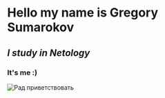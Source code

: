 # __Hello my name is Gregory Sumarokov__
## *I study in Netology*
### It's me :)

![Рад приветствовать]("C:\Users\grgrs\Desktop\Pages\1.jfif")
